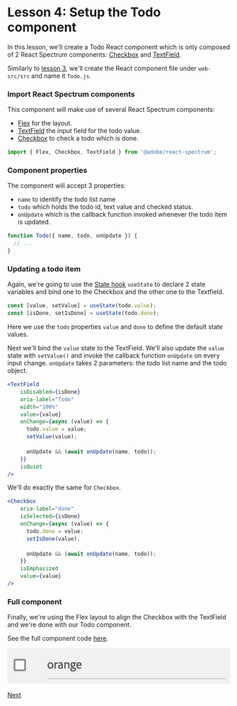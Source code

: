 # Lesson 4: Setup the Todo component

In this lesson, we'll create a Todo React component which is only composed of 2 React Spectrum components: [Checkbox](https://react-spectrum.adobe.com/react-spectrum/Checkbox.html) and [TextField](https://react-spectrum.adobe.com/react-spectrum/TextField.html).

Similarly to [lesson 3](lesson3.md), we'll create the React component file under `web-src/src` and name it `Todo.js`.

### Import React Spectrum components

This component will make use of several React Spectrum components: 

* [Flex](https://react-spectrum.adobe.com/react-spectrum/Flex.html) for the layout.
* [TextField](https://react-spectrum.adobe.com/react-spectrum/TextField.html) the input field for the todo value.
* [Checkbox](https://react-spectrum.adobe.com/react-spectrum/Checkbox.html) to check a todo which is done.

```javascript
import { Flex, Checkbox, TextField } from '@adobe/react-spectrum';
``` 

### Component properties

The component will accept 3 properties:

* `name` to identify the todo list name 
* `todo` which holds the todo id, text value and checked status.
* `onUpdate` which is the callback function invoked whenever the todo item is updated.

```javascript
function Todo({ name, todo, onUpdate }) {
  // ...
}
```   

### Updating a todo item

Again, we're going to use the [State hook](https://reactjs.org/docs/hooks-state.html) `useState` to declare 2 state variables and bind one to the Checkbox and the other one to the Textfield.

```javascript
const [value, setValue] = useState(todo.value);
const [isDone, setIsDone] = useState(todo.done);
```

Here we use the `todo` properties `value` and `done` to define the default state values.

Next we'll bind the `value` state to the TextField. 
We'll also update the `value` state with `setValue()` and invoke the callback function `onUpdate` on every input change.
`onUpdate` takes 2 parameters: the todo list name and the todo object.

```jsx
<TextField
    isDisabled={isDone}
    aria-label="Todo"
    width="100%"
    value={value}
    onChange={async (value) => {
      todo.value = value;
      setValue(value);
    
      onUpdate && (await onUpdate(name, todo));
    }}
    isQuiet
/>
```   

We'll do exactly the same for `Checkbox`.

```jsx
<Checkbox
    aria-label="done"
    isSelected={isDone}
    onChange={async (value) => {
      todo.done = value;
      setIsDone(value);
    
      onUpdate && (await onUpdate(name, todo));
    }}
    isEmphasized
    value={value}
/>
``` 

### Full component

Finally, we're using the Flex layout to align the Checkbox with the TextField and we're done with our Todo component.

See the full component code [here](https://github.com/AdobeDocs/adobeio-samples-todoapp/blob/master/web-src/src/Todo.js).

![Todo](assets/todo.png)

[Next](lesson5.md)     